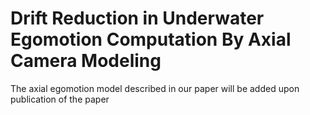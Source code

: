 # Drift Reduction in Underwater Egomotion Computation By Axial Camera Modeling


The axial egomotion model described in our paper will be added upon publication of the paper



